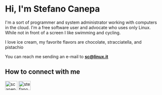 # Hi, I'm Stefano Canepa

I'm a sort of programmer and system administrator working with computers in the cloud. I'm a free software user and advocate who uses only Linux. While not in front of a screen I like swimming and cycling.

I love ice cream, my favorite flavors are chocolate, stracciatella, and pistachio

You can reach me sending an e-mail to **sc@linux.it**

## How to connect with me

<p align="left">
<a href="https://twitter.com/scanepa" target="blank"><img align="center" src="https://raw.githubusercontent.com/rahuldkjain/github-profile-readme-generator/master/src/images/icons/Social/twitter.svg" alt="scanepa" height="30" width="40" /></a>
<a href="https://linkedin.com/in/stefanocanepa" target="blank"><img align="center" src="https://raw.githubusercontent.com/rahuldkjain/github-profile-readme-generator/master/src/images/icons/Social/linked-in-alt.svg" alt="stefanocanepa" height="30" width="40" /></a>
</p>
